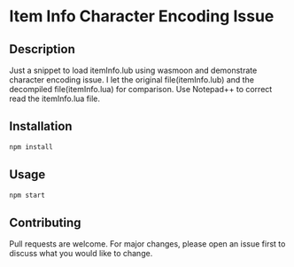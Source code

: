 # Item Info Character Encoding Issue

## Description

Just a snippet to load itemInfo.lub using wasmoon and demonstrate character encoding issue.
I let the original file(itemInfo.lub) and the decompiled file(itemInfo.lua) for comparison.
Use Notepad++ to correct read the itemInfo.lua file.

## Installation

```bash
npm install
```

## Usage

```bash
npm start
```

## Contributing

Pull requests are welcome. For major changes, please open an issue first to discuss what you would like to change.